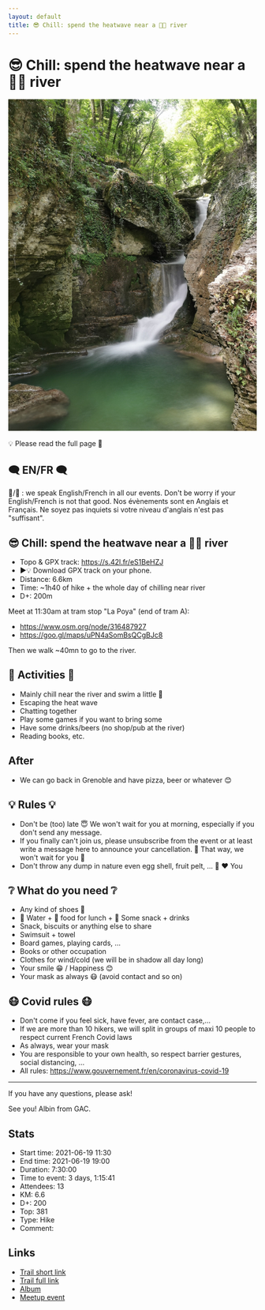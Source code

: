 ```yaml
---
layout: default
title: 😎 Chill: spend the heatwave near a 🥶🧊 river
---
```


# 😎 Chill: spend the heatwave near a 🥶🧊 river

![2021-06-19](../img/orig/2021-06-19.jpg)

💡 Please read the full page 💜

##  🗨️ EN/FR 🗨️ 
🦅/🐓 : we speak English/French in all our events. Don't be worry if your English/French is not that good. Nos évènements sont en Anglais et Français. Ne soyez pas inquiets si votre niveau d'anglais n'est pas "suffisant".

##  😎 Chill: spend the heatwave near a 🥶🧊 river 
* Topo & GPX track: https://s.42l.fr/eS1BeHZJ
* ▶💡 Download GPX track on your phone.
* Distance: 6.6km
* Time: ~1h40 of hike + the whole day of chilling near river
* D+: 200m

Meet at 11:30am at tram stop "La Poya" (end of tram A):
- https://www.osm.org/node/316487927
- https://goo.gl/maps/uPN4aSomBsQCgBJc8

Then we walk ~40mn to go to the river.

##  🎲 Activities 🎲 
- Mainly chill near the river and swim a little 🥶
- Escaping the heat wave
- Chatting together
- Play some games if you want to bring some
- Have some drinks/beers (no shop/pub at the river)
- Reading books, etc.

##  After 
- We can go back in Grenoble and have pizza, beer or whatever 😊

##  💡 Rules 💡 
- Don't be (too) late 😇 We won't wait for you at morning, especially if you don't send any message.
- If you finally can't join us, please unsubscribe from the event or at least write a message here to announce your cancellation. 💜 That way, we won't wait for you 💜
- Don't throw any dump in nature even egg shell, fruit pelt, ... 🌳 ❤️ You

##  ❔ What do you need ❔ 
- Any kind of shoes 🥾
- 🧃 Water + 🥕 food for lunch + 🍫 Some snack + drinks
- Snack, biscuits or anything else to share
- Swimsuit + towel
- Board games, playing cards, ...
- Books or other occupation
- Clothes for wind/cold (we will be in shadow all day long)
- Your smile 😁 / Happiness 😊
- Your mask as always 😷 (avoid contact and so on)

##  😷 Covid rules 😷 
- Don't come if you feel sick, have fever, are contact case,...
- If we are more than 10 hikers, we will split in groups of maxi 10 people to respect current French Covid laws
- As always, wear your mask
- You are responsible to your own health, so respect barrier gestures, social distancing, ...
- All rules: https://www.gouvernement.fr/en/coronavirus-covid-19

-----------------------
If you have any questions, please ask!

See you! Albin from GAC.

## Stats

- Start time: 2021-06-19 11:30
- End time: 2021-06-19 19:00
- Duration: 7:30:00
- Time to event: 3 days, 1:15:41
- Attendees: 13
- KM: 6.6
- D+: 200
- Top: 381
- Type: Hike
- Comment: 

## Links

- [Trail short link](https://s.42l.fr/eS1BeHZJ)
- [Trail full link]()
- [Album](https://binnette.github.io/GacImg2021/2021-06-19-😎-Chill-spend-the-heatwave-near-a-🥶🧊-river.html)
- [Meetup event](https://www.meetup.com/grenoble-adventure-club-english-french/events/278870107/)
